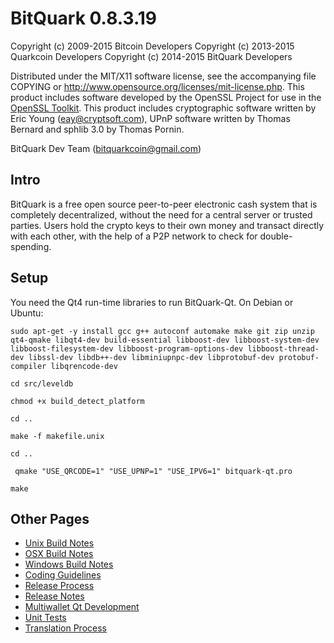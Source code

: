 BitQuark 0.8.3.19
====================

Copyright (c) 2009-2015 Bitcoin Developers
Copyright (c) 2013-2015 Quarkcoin Developers
Copyright (c) 2014-2015 BitQuark Developers

Distributed under the MIT/X11 software license, see the accompanying
file COPYING or http://www.opensource.org/licenses/mit-license.php.
This product includes software developed by the OpenSSL Project for use in the [OpenSSL Toolkit](http://www.openssl.org/). This product includes
cryptographic software written by Eric Young ([eay@cryptsoft.com](mailto:eay@cryptsoft.com)), UPnP software written by Thomas Bernard and
sphlib 3.0 by Thomas Pornin.

BitQuark Dev Team ([bitquarkcoin@gmail.com](mailto:bitquarkcoin@gmail.com))


Intro
---------------------
BitQuark is a free open source peer-to-peer electronic cash system that is
completely decentralized, without the need for a central server or trusted
parties.  Users hold the crypto keys to their own money and transact directly
with each other, with the help of a P2P network to check for double-spending.


Setup
---------------------
You need the Qt4 run-time libraries to run BitQuark-Qt. On Debian or Ubuntu:

`sudo apt-get -y install gcc g++ autoconf automake make git zip unzip qt4-qmake libqt4-dev build-essential libboost-dev libboost-system-dev libboost-filesystem-dev libboost-program-options-dev libboost-thread-dev libssl-dev libdb++-dev libminiupnpc-dev libprotobuf-dev protobuf-compiler libqrencode-dev`

`cd src/leveldb`

`chmod +x build_detect_platform`

`cd ..`

`make -f makefile.unix`

`cd ..`

` qmake "USE_QRCODE=1" "USE_UPNP=1" "USE_IPV6=1" bitquark-qt.pro`

`make`


Other Pages
---------------------
- [Unix Build Notes](build-unix.md)
- [OSX Build Notes](build-osx.md)
- [Windows Build Notes](build-msw.md)
- [Coding Guidelines](coding.md)
- [Release Process](release-process.md)
- [Release Notes](release-notes.md)
- [Multiwallet Qt Development](multiwallet-qt.md)
- [Unit Tests](unit-tests.md)
- [Translation Process](translation_process.md)
